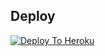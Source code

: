 
## Deploy
[![Deploy To Heroku](https://www.herokucdn.com/deploy/button.svg)](https://dashboard.heroku.com/new?button-url=https://dashboard.heroku.com/new?button-url=https%3A%2F%2Fgithub.com%2FAmanPandey7647%2FDeploy-Ultra&template=https%3A%2F%2Fgithub.com%2FAmanPandey7647%2FDeploy-Ultra)
